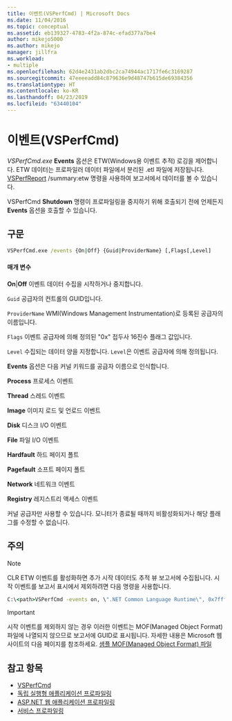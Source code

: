 ```yaml
---
title: 이벤트(VSPerfCmd) | Microsoft Docs
ms.date: 11/04/2016
ms.topic: conceptual
ms.assetid: eb139327-4783-4f2a-874c-efad377a7be4
author: mikejo5000
ms.author: mikejo
manager: jillfra
ms.workload:
- multiple
ms.openlocfilehash: 62d4e2431ab2dbc2ca74944ac1717fe6c3169287
ms.sourcegitcommit: 47eeeeadd84c879636e9d48747b615de69384356
ms.translationtype: HT
ms.contentlocale: ko-KR
ms.lasthandoff: 04/23/2019
ms.locfileid: "63440104"
---
```

# <a name="events-vsperfcmd"></a>이벤트(VSPerfCmd)
*VSPerfCmd.exe* **Events** 옵션은 ETW(Windows용 이벤트 추적) 로깅을 제어합니다. ETW 데이터는 프로파일러 데이터 파일에서 분리된 .etl 파일에 저장됩니다. [VSPerfReport](../profiling/vsperfreport.md) /summary:etw 명령을 사용하여 보고서에서 데이터를 볼 수 있습니다.

 VSPerfCmd **Shutdown** 명령이 프로파일링을 중지하기 위해 호출되기 전에 언제든지 **Events** 옵션을 호출할 수 있습니다.

## <a name="syntax"></a>구문

```cmd
VSPerfCmd.exe /events {On|Off} {Guid|ProviderName} [,Flags[,Level]
```

#### <a name="parameters"></a>매개 변수
 **On**&#124;**Off** 이벤트 데이터 수집을 시작하거나 중지합니다.

 `Guid` 공급자의 컨트롤의 GUID입니다.

 `ProviderName` WMI(Windows Management Instrumentation)로 등록된 공급자의 이름입니다.

 `Flags` 이벤트 공급자에 의해 정의된 "0x" 접두사 16진수 플래그 값입니다.

 `Level` 수집되는 데이터 양을 지정합니다. `Level`은 이벤트 공급자에 의해 정의됩니다.

 **Events** 옵션은 다음 커널 키워드를 공급자 이름으로 인식합니다.

 **Process** 프로세스 이벤트

 **Thread** 스레드 이벤트

 **Image** 이미지 로드 및 언로드 이벤트

 **Disk** 디스크 I/O 이벤트

 **File** 파일 I/O 이벤트

 **Hardfault** 하드 페이지 폴트

 **Pagefault** 소프트 페이지 폴트

 **Network** 네트워크 이벤트

 **Registry** 레지스트리 액세스 이벤트

 커널 공급자만 사용할 수 있습니다. 모니터가 종료될 때까지 비활성화되거나 해당 플래그를 수정할 수 없습니다.

## <a name="remarks"></a>주의

> [!NOTE]
> CLR ETW 이벤트를 활성화하면 추가 시작 데이터도 추적 뷰 보고서에 수집됩니다. 시작 이벤트를 보고서 표시에서 제외하려면 다음 명령을 사용합니다.

```cmd
C:\<path>VSPerfCmd -events on, \".NET Common Language Runtime\", 0x7fffffff, 5
```

> [!IMPORTANT]
> 시작 이벤트를 제외하지 않는 경우 이러한 이벤트는 MOF(Managed Object Format) 파일에 나열되지 않으므로 보고서에 GUID로 표시됩니다. 자세한 내용은 Microsoft 웹 사이트의 다음 페이지를 참조하세요. [샘플 MOF(Managed Object Format) 파일](http://go.microsoft.com/fwlink/?linkid=37118)

## <a name="see-also"></a>참고 항목
- [VSPerfCmd](../profiling/vsperfcmd.md)
- [독립 실행형 애플리케이션 프로파일링](../profiling/command-line-profiling-of-stand-alone-applications.md)
- [ASP.NET 웹 애플리케이션 프로파일링](../profiling/command-line-profiling-of-aspnet-web-applications.md)
- [서비스 프로파일링](../profiling/command-line-profiling-of-services.md)
